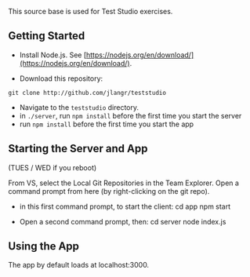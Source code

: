 This source base is used for Test Studio exercises.

## Getting Started

- Install Node.js.  See [https://nodejs.org/en/download/](https://nodejs.org/en/download/).

- Download this repository:
```
git clone http://github.com/jlangr/teststudio
```

- Navigate to the `teststudio` directory.
- in `./server`, run `npm install` before the first time you start the server
- run `npm install` before the first time you start the app

## Starting the Server and App
 (TUES / WED if you reboot)
 
From VS, select the Local Git Repositories in the Team Explorer.
Open a command prompt from here (by right-clicking on the git repo).

- in this first command prompt, to start the client:
cd app
npm start

- Open a second command prompt, then:
cd server
node index.js

## Using the App

The app by default loads at localhost:3000.
